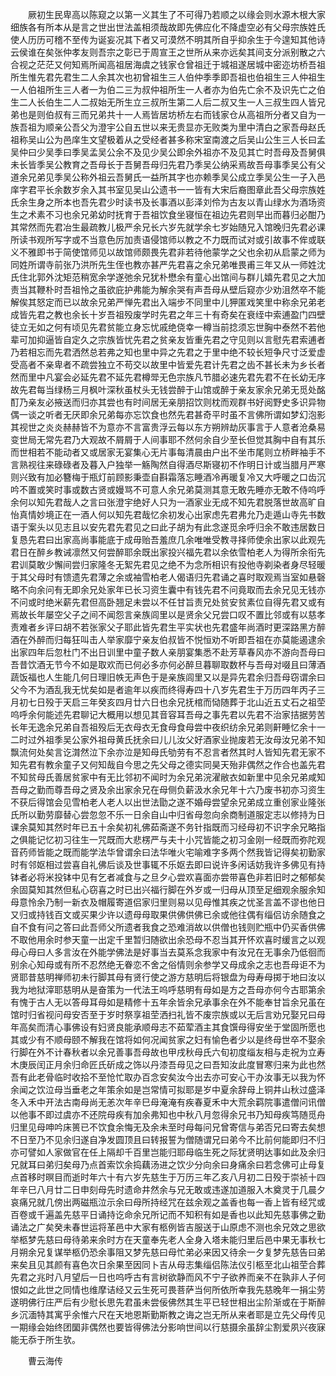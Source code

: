 <!-- { "loadSidebar": true } -->
　　厥初生民卑高以陈窥之以第一义其生了不可得乃若顺之以缘会则水源木根大家细族各有所本从是言之世出世法盖相须哉故即先佛应化不降虚空必有父母宗族姓氏使人历历可稽不至传为诞妄况其下者又可漠然不明其所自乎抑余生于今遑知其他诗云侯谁在矣张仲孝友则吾宗之彰已于周宣王之世所从来亦远矣其间支分派别散之六合视之茫茫又何知焉所闻高祖居海虞之钱家仓曾祖迁于城祖遂居城中密迩坊桥吾祖所生惟先君先君生二人余其次也初曾祖生三人伯仲季季即吾祖也伯祖生三人仲祖生一人伯祖所生三人者一为伯二三为叔仲祖所生一人者亦为伯先亡余不及识先亡之伯生二人长伯生二人二叔始无所生立三叔所生第二人后二叔又生一人三叔生四人皆兄弟也是则伯叔有三而兄弟共十一人焉皆居坊桥左右而钱家仓从高祖所分者又自为一族吾祖为顺亲公吾父为澄宇公自五世以来无贵显亦无败类为里中清白之家吾母赵氏祖称吴山公为邑庠生文望极着从之受经者甚多称宋室南渡之后吴山公生三人长曰孟吴仲曰少吴季曰季吴孟吴公余不及见少吴公即余外祖亦不及见其亡时吾母及吾舅俱未长皆季吴公教育之吾母长于吾舅吾母归先君乃季吴公纳采焉故吾母事季吴公有父道余兄弟见季吴公称外祖云吾舅氏一益所其字也亦赖季吴公成立季吴公生一子入邑庠字君平长余数岁余入其书室见吴山公遗书一一皆有大宋后裔图章此吾父母宗族姓氏余生身之所本也吾先君少时读书及长事酒以彭泽刘伶为古友以青山绿水为酒场资生之术素不习也余兄弟幼时抚育于吾祖饮食坐寝恒在祖边先君则早出而暮归必酣乃其常然而先君冶生最疏教儿极严余兄长六岁先就学余七岁始随兄入馆晚归先君必课所读书观所写字或不当意色厉加责语侵馆师以教之不力既而试对或引故事不侔或联义不雅即书于简使馆师见以故馆师颇畏先君非若待他蒙学之父也余初从启蒙之师为同姓所谓寺前张乃洪所先生侄也教亦甚严先君喜之余兄弟唯畏甫三年又从一师姓沈氏住北郭外沈矩范稍宽余学遂弛余兄犹朴懋余有童心出馆间与群儿嬉先君见之大加责当其鞭朴时吾祖怜之虽欲庇护弗能为解余哭有声吾母从壁后窥亦少劝沮然卒不能解俟其怒定而已以故余兄弟严惮先君出入端步不同里中儿狎匿戏笑里中称余兄弟老成皆先君之教也余长十岁吾祖殁废学时先君之年三十有奇矣在衰绖中索逋盈门四壁徒立无如之何有顷见先君贫能立身忘忧戚绝侥幸一樽当前捻须忘世胸中泰然不若他辈可加抑逼皆自定久之宗族皆忧先君之贫亲友皆重先君之守见则以言慰先君索逋者乃若相忘而先君洒然总若弗之知也里中异之先君之于里中绝不较长短争尺寸泛爱虚受高者不亲卑者不疏尝独立不苟交以故里中皆爱先君计先君之齿不甚长未为乡长者然而里中凡宴会必延先君不延先君樽斝无色宗族凡节腊必速先君先君不在长幼无序故先君每当绿杨三月枫叶深秋虽杖头无钱尝醉于山馆或醉于亲友家余兄弟无觅处酩酊乃亲友必掖送而归亦其尝也有时间居无亲朋招饮则枕而观群书好阅野史多识异物偶一谈之听者无厌即余兄弟每亦忘饮食也然先君甚奇平时虽不言佛所谓如梦幻泡影其视世之炎炎赫赫皆不为意亦不言富贵浮云每以东方朔辨劫灰事言于人意者沧桑易变世局无常先君乃大观故不屑屑于人间事耶不然何余自少至长但觉其胸中自有其乐而世相若不能动者又或居家无宴集心无片事每清晨由户出不坐市尾则立桥畔袖手不言熟视往来碌碌者及暮入户独举一觞陶然自得酒尽斯寝初不作明日计或当腊月严寒则兴致有加必簪梅于瓶灯前顾影秉壶自斟霜落忘睡酒冷再暖复冷又大呼暖之口齿沉吟不置或笑时事或数古贤或嫚骂不可意人余兄弟莫测其意无敢先睡亦无敢不侍呜呼余何以知先君哉人之言曰张澄宇绝好人只为一酒家业无成不知先君脱落世故高旷自怡真情妙境正在一酒人何以知先君哉忆余初发心出家虑先君弗允乃走遁山寺先书数语于案头以见志且以安先君先君见之曰此子胡为有此念遂觅余呼归余不敢违居数日复恳先君曰出家高尚事能底于成毋贻吾羞庶几余唯唯受教寻择师使余出家以此观先君日在醉乡教诫凛然又何尝醉耶余既出家投兴福先君以余依雪柏老人为得所余衔先君训莫敢少懈间尝归家隆冬无絮先君见之绝不为念所相识有投他寺剃染者身尽轻暖于其父母时有馈遗先君薄之余或袖雪柏老人偈语归先君诵之喜时取观焉当室如悬磬略不向余问有无即余兄处家年已长习资生囊中有钱先君不问竟取而去余兄见无钱亦不问或时绝米薪先君但高卧翘足未尝以不任甘旨责兄处贫安贫素位自得先君又或有焉故长年屡空父子之间不闻怨言亲族闾里以是贤余父兄尝口叹不置比邻或有以慈孝责难者乡评曰胡不若张家父子耶此皆先君生平实状也先君盛年尚酒时更深路黑方醉酒在外醉而归每狂叫击人举家靡宁亲友伯叔皆不悦恒劝不听即吾祖在亦莫能遏逮余出家四年后忽杜门不出日训里中童子数人亲朋宴集悉不赴芳草春风亦不游向吾母曰吾昔饮酒无节今不如是取欢而已何必多亦何必醉旦暮聊取数杯与吾母对啜且曰薄酒蔬饭福也人生能几何日理旧帙无声色于是亲族闾里又以是异先君余归吾母窃谓余曰父今不为酒乱我无忧矣如是者逾年以疾而终得寿四十八岁先君生于万历四年丙子三月初七日殁于天启三年癸亥四月廿六日也余兄抚棺而恸随葬于北山近五丈石之祖茔呜呼余何能述先君聊记大概用以想见其音容耳吾母之事先君以先君不治家拮据劳苦长年无逸余兄弟自吾祖殁后无衣母衣无食母食母尝中夜织纺余兄弟则鼾睡忆余十一二时过外祖季吴公家外祖母黄氏抚余曰儿儿汝父好酒家业抛废若无汝母汝兄弟不知飘流何处矣言讫潸然泣下余亦泣是知母氏劬劳有不忍言者然其时人皆知先君无家不知先君有教余童子又何知哉自今思之先父母之德实同昊天殆非偶然之作合也盖先君不知贫母氏善居贫家中有无比邻初不闻时为余兄弟浣濯敝衣如新里中见余兄弟咸知吾母之勤而尊吾母之贤及余出家余兄在母侧负薪汲水余兄年十六乃废书初亦习资生不获后得馆会见雪柏老人老人以出世法勖之遂不婚母尝望余兄弟成立重创家业隆张氏所以勤劳靡替心尝忽忽不乐一日余自山中归省母忽向余商制道服定志以修持为日课余莫知其然时年已五十余矣初礼佛茹斋遂不务针指既而习经母初不识字余兄略指之俱能记忆初习往生一咒既而大悲楞严与夫十小咒皆能之初习金刚一经既而弥陀观音药师皆能之既而能学法华曾谓余曰法华唯火宅喻难字多两个然我皆记得矣初勤家时有邻妪相过尝喜自礼佛后谈及世事辄不乐妪去即曰说许多闲话妨我许多佛见有持钵者必将米投钵中见有乞者减食与之旦夕心尝欢喜面亦尝带喜色非若旧时之郁郁矣余固莫知其然但私心窃喜之时已出兴福行脚在外岁或一归母从顶至足细观余服余知母意怜余乃制一新衣及帽履寄道侣家归里则易以见母惟其疾之忧圣言盖不谬也他日又归或持钱百文或买果少许以遗母母取果供佛供佛已余或他往偶有缁侣访余随食之自不食有问之答曰此吾师父所遗者我食之恐难消故以供僧也钱则贮瓶中仍买香供佛不取他用余时参天童一出定千里暂归随欲出余恐母不忍当其开怀欢喜时缓言之以观母心母曰人多言汝在外能学佛法是好事当去莫系念我家中有汝兄在无事余乃低徊而别余心知母或有所不忍然绝无眷恋不舍之俗情则余参学又母成余之志也吾母讵不为贤耶昔慈明禅师初未行脚其母有贤行使之游方慈明后将银盘为母寿母掷于地曰汝以我为地狱滓耶慈明从是奋策为一代法王呜呼慈明有母如是方之吾母亦何今古耶第余有愧于古人无以答母耳母如是精修十五年余皆余兄承事余在外不能奉甘旨余兄虽在馆时归省视问母安否至于岁时祭享祖茔洒扫礼皆不废宗族或以无后言劝兄娶兄曰母年高矣而清心事佛设有妇贤良能承顺母志不茹荤酒主其食馔母得安坐于堂固所愿也其或少有不顺母颐不解我在馆将如何况闻贫家之妇有愉色者少以是终母世卒不娶余行脚在外不计春秋者以余兄善事吾母故也甲戌秋母氏六旬初度缁友相与走祝为立寿木庚辰闰正月余归命匠氏斫成之饰以丹漆吾母见之曰吾知汝此度冒寒归来为此也然吾有此老骨临时收拾不至怆忙取办百念安矣汝今出去亦可安心干办汝事无以我为怀余闻之饮泣母当垂老之年策余如是岂常情可拟耶是岁中夏余辞母上铜井山秋过盛泽冬入禾中开法古南母尚无恙次年辛巳母淹淹有疾春夏禾中大荒余羁院事遣僧问讯僧以他事不即过虞亦不还院母疾有加余弗知也中秋八月忽得余兄书乃知母疾笃随觅舟归里见母呻吟床篑已不饮食余悔无及余未至时母每问兄曾寄信与弟否兄曰寄去矣想不日至乃不见余归遂自净发圆顶且曰转报誓为僧随谓兄曰弟今不比前何能即归不归亦可譬如人家做官在任上隔却千百里岂能归耶母临生死之际犹贤明达事如此及余归兄就耳曰弟归矣母乃点首索饮余捣藕汤进之饮少分向余曰身痛余曰若念佛可止母复点首移时暝目而逝时年六十有六岁先慈生于万历三年乙亥八月初二日殁于崇祯十四年辛巳八月廿二日申刻母先时遗命井然余与兄无敢或违遂加道服入木奠灵于几晨夕哀痛兄就几傍出两磁瓶泣示余曰母所持经咒在兹余观之盖香也每一香上皆有经咒或百卷或千遍盖先慈平日诵持讫命余兄所记而不知积有如是香也以此知先慈事佛之勤诵法之广矣癸未春世运将革邑中大家有柩例皆吉服送于山原虑不测也余兄效之思欲举柩梦先慈曰母待弟来余时方在天童奉先老人全身入塔未能归里后邑中果无事秋七月朔余兄复谋举柩仍恐余事阻又梦先慈曰母忙弟必来因又待余一夕复梦先慈告曰弟来矣且见其颜有喜色次日余果至因同卜吉从母志集缁侣陈法仪引柩至北山祖茔合葬先君之兆时八月望后一日也呜呼古有言树欲静而风不宁子欲养而亲不在孰非人子何恨如之此世之同情也维摩诘经又云生死可畏菩萨当何所依所幸我先慈晚年一捐尘劳遂明佛行庄严后有少慰长思先君虽未尝佞佛然其生平已轻世相出尘阶渐或在于斯醉乡沉湎特其寓乎余惟六尺在天地恩斯勤斯教之诲之岂无所从来者耶是立先父母传见一期缘会始终团圞非偶然也要皆得佛法分影响世间以行慈摄余虽辞尘割爱夙兴夜寐能无忝于所生欤。

　　曹云海传

